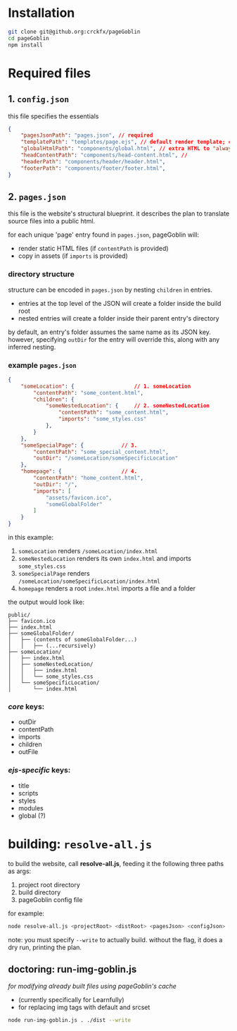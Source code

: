 # Installation
```bash
git clone git@github.org:crckfx/pageGoblin
cd pageGoblin
npm install
```

# Required files

## 1. `config.json`
this file specifies the essentials
```json
{
    "pagesJsonPath": "pages.json", // required
    "templatePath": "templates/page.ejs", // default render template; can be overridden per-page
    "globalHtmlPath": "components/global.html", // extra HTML to "always be added" 
    "headContentPath": "components/head-content.html", // 
    "headerPath": "components/header/header.html",
    "footerPath": "components/footer/footer.html",
}
```


## 2. `pages.json`
this file is the website's structural blueprint. it describes the plan to translate source files into a public html.


for each unique 'page' entry found in `pages.json`, pageGoblin will:
- render static HTML files (if `contentPath` is provided) 
- copy in assets (if `imports` is provided)

### directory structure
structure can be encoded in `pages.json` by nesting `children` in entries.
- entries at the top level of the JSON will create a folder inside the build root
- nested entries will create a folder inside their parent entry's directory 

by default, an entry's folder assumes the same name as its JSON key. however, specifying `outDir` for the entry will override this, along with any inferred nesting.

### example `pages.json`
```json
{
    "someLocation": {                   // 1. someLocation
        "contentPath": "some_content.html",
        "children": {
            "someNestedLocation": {     // 2. someNestedLocation
                "contentPath": "some_content.html",
                "imports": "some_styles.css"
            },
        }
    },
    "someSpecialPage": {            // 3.
        "contentPath": "some_special_content.html",
        "outDir": "/someLocation/someSpecificLocation"
    },
    "homepage": {                   // 4.
        "contentPath": "home_content.html",
        "outDir": "/",
        "imports": [
            "assets/favicon.ico",
            "someGlobalFolder"
        ]
    }
}
```
in this example:
1.   `someLocation` renders `/someLocation/index.html`
2.   `someNestedLocation` renders its own `index.html` and imports `some_styles.css`
3.   `someSpecialPage` renders `/someLocation/someSpecificLocation/index.html`
4.   `homepage` renders a root `index.html` imports a file and a folder

the output would look like:
```text
public/
├── favicon.ico
├── index.html
├── someGlobalFolder/
│   ├── (contents of someGlobalFolder...)
│   │   ├── (...recursively)
├── someLocation/
│   ├── index.html
│   ├── someNestedLocation/
│   │   ├── index.html
│   │   └── some_styles.css
│   └── someSpecificLocation/
│       └── index.html
```


### *core* keys:
- outDir
- contentPath
- imports
- children
- outFile

### *ejs-specific* keys:
- title
- scripts
- styles
- modules
- global (?)

# building: `resolve-all.js`

to build the website, call **resolve-all.js**, feeding it the following three paths as args:
1. project root directory
2. build directory
3. pageGoblin config file

for example:
```bash
node resolve-all.js <projectRoot> <distRoot> <pagesJson> <configJson> [--write] [--clean] [--verbose]
```
note: you must specify `--write` to actually build. without the flag, it does a dry run, printing the plan.

## doctoring: run-img-goblin.js
*for modifying already built files using pageGoblin's cache*
- (currently specifically for Learnfully)
- for replacing img tags with default and srcset

```bash
node run-img-goblin.js . ./dist --write
```